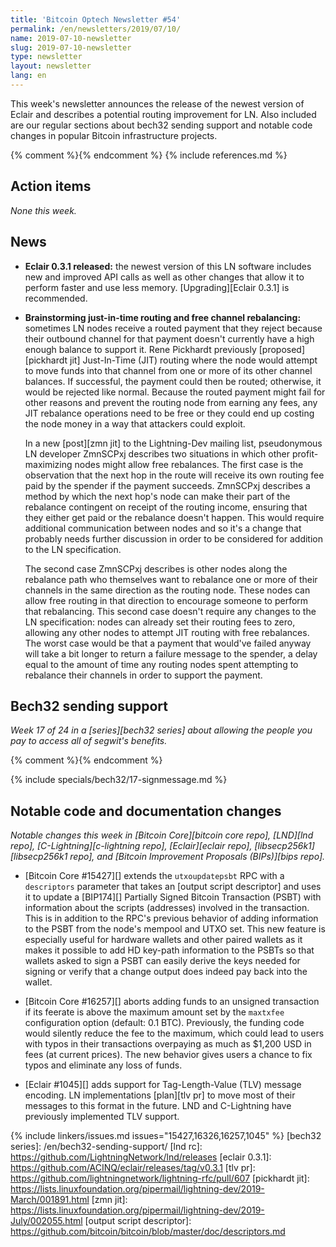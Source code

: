 ```yaml
---
title: 'Bitcoin Optech Newsletter #54'
permalink: /en/newsletters/2019/07/10/
name: 2019-07-10-newsletter
slug: 2019-07-10-newsletter
type: newsletter
layout: newsletter
lang: en
---
```

This week's newsletter announces the release of the newest version of
Eclair and describes a potential routing improvement for LN.  Also
included are our regular sections about bech32 sending support and
notable code changes in popular Bitcoin infrastructure projects.

{% comment %}<!-- include references.md below the fold but above any Jekyll/Liquid variables-->{% endcomment %}
{% include references.md %}

## Action items

*None this week.*

## News

- **Eclair 0.3.1 released:** the newest version of this LN software
  includes new and improved API calls as well as other changes that allow
  it to perform faster and use less memory.  [Upgrading][Eclair 0.3.1]
  is recommended.

- **Brainstorming just-in-time routing and free channel rebalancing:**
  sometimes LN nodes receive a routed payment that they reject because
  their outbound channel for that payment doesn't currently have a high
  enough balance to support it.  Rene Pickhardt previously
  [proposed][pickhardt jit] Just-In-Time (JIT) routing where the node
  would attempt to move funds into that channel from one or more of its
  other channel balances.  If successful, the payment could then be
  routed; otherwise, it would be rejected like normal.  Because the
  routed payment might fail for other reasons and prevent the routing
  node from earning any fees, any JIT rebalance operations need to be
  free or they could end up costing the node money in a way that
  attackers could exploit.

  In a new [post][zmn jit] to the Lightning-Dev mailing list,
  pseudonymous LN developer ZmnSCPxj describes two situations in which
  other profit-maximizing nodes might allow free rebalances.  The
  first case is the observation that the next hop in the route
  will receive its own routing fee paid
  by the spender if the payment succeeds.  ZmnSCPxj describes a method
  by which the next hop's node can make their part of the rebalance contingent on
  receipt of the routing income, ensuring that they either get
  paid or the rebalance doesn't happen.  This would require additional
  communication between nodes and so it's a change that probably needs
  further discussion in order to be considered for addition to the LN
  specification.

  The second case ZmnSCPxj describes is other nodes along the
  rebalance path who themselves want to rebalance one or more of their
  channels in the same direction as the routing node.  These nodes can
  allow free routing in that direction to encourage someone to perform
  that rebalancing.  This second case doesn't require any changes to
  the LN specification: nodes can already set their routing fees to
  zero, allowing any other nodes to attempt JIT routing with free
  rebalances.  The worst case would be that a payment that would've
  failed anyway will take a bit longer to return a failure message to
  the spender, a delay equal to the amount of time any routing nodes
  spent attempting to rebalance their channels in order to support the
  payment.

## Bech32 sending support

*Week 17 of 24 in a [series][bech32 series] about allowing the people
you pay to access all of segwit's benefits.*

{% comment %}<!-- weekly reminder for harding: check Bech32 Adoption
wiki page for changes -->{% endcomment %}

{% include specials/bech32/17-signmessage.md %}

## Notable code and documentation changes

*Notable changes this week in [Bitcoin Core][bitcoin core repo],
[LND][lnd repo], [C-Lightning][c-lightning repo], [Eclair][eclair repo],
[libsecp256k1][libsecp256k1 repo], and [Bitcoin Improvement Proposals
(BIPs)][bips repo].*

- [Bitcoin Core #15427][] extends the `utxoupdatepsbt` RPC with a `descriptors` parameter
  that takes an [output script descriptor] and uses it to update a
  [BIP174][] Partially Signed Bitcoin Transaction (PSBT) with
  information about the scripts (addresses) involved in the transaction.
  This is in addition to the RPC's previous behavior of adding
  information to the PSBT from the node's mempool and UTXO set.  This
  new feature is especially useful for hardware wallets and other paired
  wallets as it makes it possible to add HD key-path information to the
  PSBTs so that wallets asked to sign a PSBT can easily derive the keys
  needed for signing or verify that a change output does indeed pay back
  into the wallet.

- [Bitcoin Core #16257][] aborts adding funds to an unsigned transaction
  if its feerate is above the maximum amount set by the `maxtxfee`
  configuration option (default: 0.1 BTC).  Previously, the funding code
  would silently reduce the fee to the maximum, which could lead to
  users with typos in their transactions overpaying as much as $1,200
  USD in fees (at current prices).  The new behavior gives users a
  chance to fix typos and eliminate any loss of funds.

- [Eclair #1045][] adds support for Tag-Length-Value (TLV) message
  encoding.  LN implementations [plan][tlv pr] to move most of their
  messages to this format in the future.  LND and C-Lightning have
  previously implemented TLV support.

{% include linkers/issues.md issues="15427,16326,16257,1045" %}
[bech32 series]: /en/bech32-sending-support/
[lnd rc]: https://github.com/LightningNetwork/lnd/releases
[eclair 0.3.1]: https://github.com/ACINQ/eclair/releases/tag/v0.3.1
[tlv pr]: https://github.com/lightningnetwork/lightning-rfc/pull/607
[pickhardt jit]: https://lists.linuxfoundation.org/pipermail/lightning-dev/2019-March/001891.html
[zmn jit]: https://lists.linuxfoundation.org/pipermail/lightning-dev/2019-July/002055.html
[output script descriptor]: https://github.com/bitcoin/bitcoin/blob/master/doc/descriptors.md
